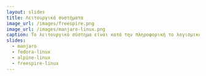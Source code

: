 ```yaml
---
layout: slides
title: Λειτουργικά συστήματα
image_url: /images/freespire.png
image_url: /images/manjaro-linux.png
caption: Το λειτουργικό σύστημα είναι κατά την πληροφορική το λογισμικό που είναι υπεύθυνο για την διαχείριση και τον συντονισμό των εργασιών καθώς και την κατανομή των διαθέσιμων πόρων. Είναι ένα μεσολαβητικό επίπεδο λογικής διασύνδεσης μεταξύ λογισμικού (software) και υλικού (hardware). 
slides:
  - manjaro
  - fedora-linux
  - alpine-linux
  - freespire-linux
---
```

